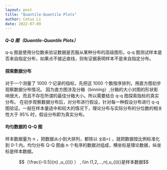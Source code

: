 ```yaml
---
layout: post
title: "Quantile-Quantile Plots"
author: Cetus Li
date: 2022-07-09
---
```


#### *Q-Q 图（Quantile-Quantile Plots）*
q-q 图是使用分位数来验证数据是否服从某种分布的高级图形。q-q 图测试样本是否来自指定分布，如果点不接近直线，则有证据表明样本不是来自指定分布。

#### 探索数据分布
对于一个测量了 1000 个记录的指标，先把这 1000 个数按序排列，用直方图初步观察数据分布情况。
因为直方图涉及分箱（binning）,分箱的大小对图的形状影响很大，而且不存在所谓的最佳分箱大小。所以需要结合 q-q 图探索指标的真实分布。
在初步观察数据分布后，对分布进行假设，针对每一种假设分布进行 q-q 图验证。一般在样本量适中和较大的情况下，理论分布与实际分布的分位数的相关性大于 95% 时，假设分布即为真实分布。

#### 均匀数据的 Q-Q 图
样本数据量为 n ，把数据从小到大排列，都除以 `全距+1` ，就把数据按比例标准化到 0-1 内。均匀分布 Q-Q 图由 n 个有序的数据对组成，横坐标是理论数据，纵坐标是样本数据。

$$（\frac{i-0.5}{n} ,u_{(i)} ） , i\in (1,2,...,n),u_{(i)}是样本数据$$


